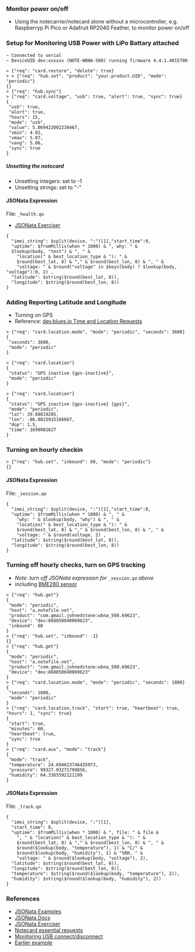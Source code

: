 ### Monitor power on/off
* Using the notecarrier/notecard alone without a microcontroller,
e.g. Raspberryp Pi Pico or Adafruit RP2040 Feather,  to monitor power on/off

### Setup for Monitoring USB Power with LiPo Battary attached
```
~ Connected to serial
~ DeviceUID dev:xxxxxx (NOTE-WBNA-500) running firmware 4.4.1.4015700

> {"req": "card.restore", "delete": true}
> > {"req": "hub.set", "product": "your.product.UID", "mode": "periodic"}
{}
> {"req": "hub.sync"}
> {"req": "card.voltage", "usb": true, "alert": true, "sync": true}
{
 "usb": true,
 "alert": true,
 "hours": 15,
 "mode": "usb",
 "value": 5.069422002230467,
 "vmin": 4.92,
 "vmax": 5.07,
 "vavg": 5.06,
 "sync": true
}
```

##### Unsetting the notecard
* Unsetting integers: set to -1
* Unsetting strings: set to "-"

#### JSONata Expression
File: `_health.qo`  
* [JSONata Exerciser](https://try.jsonata.org/)

```
{
  "imei_string": $split(device, ":")[1],"start_time":0,
  "uptime": $fromMillis(when * 1000) & ", why: " &
  $lookup(body, "text") & ", " &
    "location(" & best_location_type & "): " &
    $round(best_lat, 8) & "," & $round(best_lon, 8) & ", " &
    "voltage: " & $round("voltage" in $keys(body) ? $lookup(body, "voltage"):0, 2) ,
  "latitude": $string($round(best_lat, 8)),
  "longitude": $string($round(best_lon, 8))
}
```

### Adding Reporting Latitude and Longitude
* Turning on GPS
* Reference: [dev.blues.io Time and Location Requests](https://dev.blues.io/notecard/notecard-walkthrough/time-and-location-requests/#working-with-gps-on-the-notecard)
```
> {"req": "card.location.mode", "mode": "periodic", "seconds": 3600}
{
 "seconds": 3600,
 "mode": "periodic"
}

> {"req": "card.location"}
{
 "status": "GPS inactive {gps-inactive}",
 "mode": "periodic"
}

> {"req": "card.location"}
{
 "status": "GPS inactive {gps-inactive} {gps}",
 "mode": "periodic",
 "lat": 39.88019205,
 "lon": -86.0825915166667,
 "dop": 1.5,
 "time": 1690981627
}
```

### Turning on hourly checkin
```
> {"req": "hub.set", "inbound": 60, "mode": "periodic"}
{}
```

#### JSONata Expression
File: `_session.qo`
```
{
  "imei_string": $split(device, ":")[1],"start_time":0,
  "uptime": $fromMillis(when * 1000) & ", " &
    "why: " & $lookup(body, "why") & ", " &
    "location(" & best_location_type & "): " &
    $round(best_lat, 8) & "," & $round(best_lon, 8) & ", " &
    "voltage: " & $round(voltage, 2) ,
  "latitude": $string($round(best_lat, 8)),
  "longitude": $string($round(best_lon, 8))
}
```

### Turning off hourly checks, turn on GPS tracking
* _Note: turn off JSONata expression for `_session.qo` above_
* including [BME280 sensor](https://dev.blues.io/notecard/notecard-walkthrough/advanced-notecard-configuration/#working-with-the-notecard-aux-pins)

```
> {"req": "hub.get"}
{
 "mode": "periodic",
 "host": "a.notefile.net",
 "product": "com.gmail.johnedstone:wbna_500.69623",
 "device": "dev:868050040069623",
 "inbound": 60
}
> {"req": "hub.set", "inbound": -1}
{}
> {"req": "hub.get"}
{
 "mode": "periodic",
 "host": "a.notefile.net",
 "product": "com.gmail.johnedstone:wbna_500.69623",
 "device": "dev:868050040069623"
}
> {"req": "card.location.mode", "mode": "periodic", "seconds": 1800}
{
 "seconds": 1800,
 "mode": "periodic"
}
> {"req": "card.location.track", "start": true, "heartbeat": true, "hours": 1, "sync": true}
{
 "start": true,
 "minutes": 60,
 "heartbeat": true,
 "sync": true
}
> {"req": "card.aux", "mode": "track"}
{
 "mode": "track",
 "temperature": 24.694623746435973,
 "pressure": 99327.93271799856,
 "humidity": 64.3365592121199
}
```

#### JSONata Expression
File: `_track.qo`
```
{
  "imei_string": $split(device, ":")[1],
  "start_time": 0,
  "uptime": $fromMillis(when * 1000) & ", file: " & file &
    ", " & "location(" & best_location_type & "): " &
    $round(best_lat, 8) & "," & $round(best_lon, 8) & ", " &
    $round($lookup(body, "temperature"), 1) & "C/" &
    $round($lookup(body, "humidity"), 1) & "%RH, " &
    "voltage: " & $round($lookup(body, "voltage"), 2),
  "latitude": $string($round(best_lat, 8)),
  "longitude": $string($round(best_lon, 8)),
  "temperature": $string($round($lookup(body, "temperature"), 2)),
  "humidity": $string($round($lookup(body, "humidity"), 2))
}
```

### References
* [JSONata Examples](https://blues.io/blog/10-jsonata-examples/)
* [JSONata Docs](https://docs.jsonata.org/overview)
* [JSONata Exerciser](https://try.jsonata.org/)
* [Notecard essential requests](https://dev.blues.io/notecard/notecard-walkthrough/essential-requests/)
* [Monitoring USB connect/disconnect](https://dev.blues.io/api-reference/notecard-api/card-requests/#card-voltage)
* [Earlier example](https://www.hackster.io/rob-lauer/cellular-enabled-power-outage-detector-w-sms-notifications-181408)

<!--
# vim: ai et ts=4 sts=4 sw=4 nu
-->
